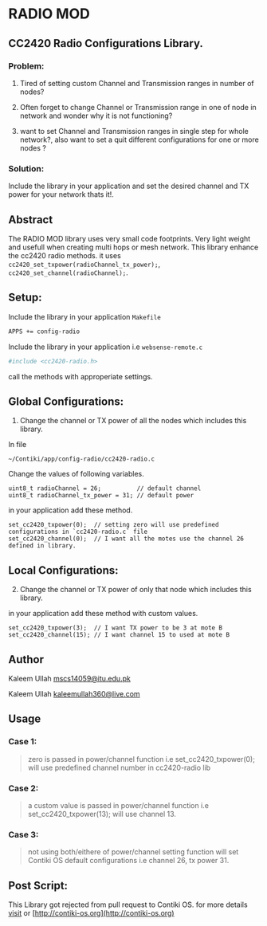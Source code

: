 # RADIO MOD

## CC2420 Radio Configurations Library.


### Problem:

1. Tired of setting custom Channel and Transmission ranges in number of nodes?

2. Often forget to change Channel or Transmission range in one of node in network and wonder why it is not functioning?

3. want to set Channel and Transmission ranges in single step for whole network?, also want to set a quit different configurations for one or more nodes ?


### Solution:
Include the library in your application and set the desired channel and TX power for your network thats it!.

## Abstract
The RADIO MOD library uses very small code footprints. Very light weight and usefull when creating multi hops or mesh network.
This library enhance the cc2420 radio methods. it uses `cc2420_set_txpower(radioChannel_tx_power);`, `cc2420_set_channel(radioChannel);`.

## Setup:

Include the library in your application `Makefile`

```sh
APPS += config-radio
```
Include the library in your application i.e `websense-remote.c`

```sh
#include <cc2420-radio.h>
```
call the methods with approperiate settings.

## Global Configurations:

1) Change the channel or TX power of all the nodes which includes this library.

In file

	~/Contiki/app/config-radio/cc2420-radio.c

Change the values of following variables.

	uint8_t radioChannel = 26;  		// default channel
	uint8_t radioChannel_tx_power = 31; // default power

in your application add these method.

	set_cc2420_txpower(0);	// setting zero will use predefined configurations in `cc2420-radio.c` file
	set_cc2420_channel(0);	// I want all the motes use the channel 26 defined in library.

## Local Configurations:

2) Change the channel or TX power of only that node which includes this library.

in your application add these method with custom values.

	set_cc2420_txpower(3);	// I want TX power to be 3 at mote B
	set_cc2420_channel(15);	// I want channel 15 to used at mote B

## Author
Kaleem Ullah <mscs14059@itu.edu.pk>

Kaleem Ullah <kaleemullah360@live.com>

## Usage
### Case 1:	
> zero is passed in power/channel function i.e set_cc2420_txpower(0); will use predefined channel number in cc2420-radio lib

### Case 2:
> a custom value is passed in power/channel function i.e set_cc2420_txpower(13); will use channel 13.

### Case 3:
> not using both/eithere of power/channel setting function will set Contiki OS default configurations i.e channel 26, tx power 31.

## Post Script:

This Library got rejected from pull request to Contiki OS.
for more details [visit](https://github.com/contiki-os/contiki/pull/1821)
or
[http://contiki-os.org](http://contiki-os.org)